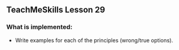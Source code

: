 ## TeachMeSkills Lesson 29
### What is implemented:
- Write examples for each of the principles (wrong/true options).
